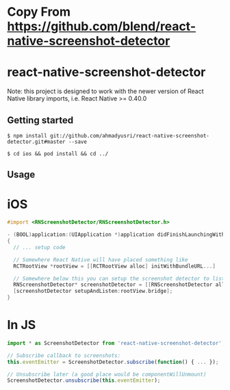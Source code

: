 
# Copy From <https://github.com/blend/react-native-screenshot-detector>

# react-native-screenshot-detector

Note: this project is designed to work with the newer version of React Native library imports, i.e. React Native >= 0.40.0

## Getting started

`$ npm install git://github.com/ahmadyusri/react-native-screenshot-detector.git#master --save`

`$ cd ios && pod install && cd ../`


## Usage

# iOS
```objectivec
#import <RNScreenshotDetector/RNScreenshotDetector.h>

- (BOOL)application:(UIApplication *)application didFinishLaunchingWithOptions:(NSDictionary *)launchOptions
{
  // ... setup code

  // Somewhere React Native will have placed something like
  RCTRootView *rootView = [[RCTRootView alloc] initWithBundleURL...]

  // Somewhere below this you can setup the screenshot detector to listen for events
  RNScreenshotDetector* screenshotDetector = [[RNScreenshotDetector alloc] init];
  [screenshotDetector setupAndListen:rootView.bridge];
}
```

# In JS
```javascript
import * as ScreenshotDetector from 'react-native-screenshot-detector';

// Subscribe callback to screenshots:
this.eventEmitter = ScreenshotDetector.subscribe(function() { ... });

// Unsubscribe later (a good place would be componentWillUnmount)
ScreenshotDetector.unsubscribe(this.eventEmitter);
```
  